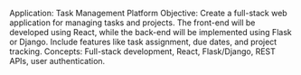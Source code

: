 Application: Task Management Platform
Objective: Create a full-stack web application for managing tasks and projects. The front-end will be developed using React, while the back-end will be implemented using Flask or Django. Include features like task assignment, due dates, and project tracking.
Concepts: Full-stack development, React, Flask/Django, REST APIs, user authentication.